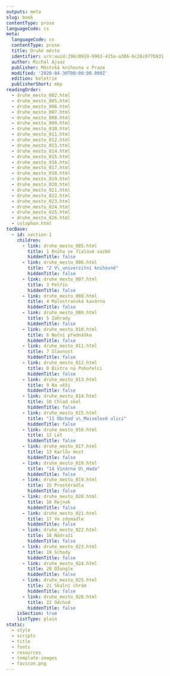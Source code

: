 ```yaml
---
outputs: meta
slug: book
contentType: prose
languageCode: cs
meta:
  languageCode: cs
  contentType: prose
  title: Druhé město
  identifier: urn:uuid:296c0919-9963-415a-a386-6c26c077b931
  author: Michal Ajvaz
  publisher: Městská knihovna v Praze
  modified: '2020-04-30T00:00:00.000Z'
  edition: beletrie
  publisherShort: mkp
readingOrder:
  - druhe_mesto_002.html
  - druhe_mesto_005.html
  - druhe_mesto_006.html
  - druhe_mesto_007.html
  - druhe_mesto_008.html
  - druhe_mesto_009.html
  - druhe_mesto_010.html
  - druhe_mesto_011.html
  - druhe_mesto_012.html
  - druhe_mesto_013.html
  - druhe_mesto_014.html
  - druhe_mesto_015.html
  - druhe_mesto_016.html
  - druhe_mesto_017.html
  - druhe_mesto_018.html
  - druhe_mesto_019.html
  - druhe_mesto_020.html
  - druhe_mesto_021.html
  - druhe_mesto_022.html
  - druhe_mesto_023.html
  - druhe_mesto_024.html
  - druhe_mesto_025.html
  - druhe_mesto_026.html
  - colophon.html
tocBase:
  - id: section-1
    children:
      - link: druhe_mesto_005.html
        title: 1 Kniha ve fialové vazbě
        hiddenTitle: false
      - link: druhe_mesto_006.html
        title: "2 V\_univerzitní knihovně"
        hiddenTitle: false
      - link: druhe_mesto_007.html
        title: 3 Petřín
        hiddenTitle: false
      - link: druhe_mesto_008.html
        title: 4 Malostranská kavárna
        hiddenTitle: false
      - link: druhe_mesto_009.html
        title: 5 Zahrady
        hiddenTitle: false
      - link: druhe_mesto_010.html
        title: 6 Noční přednáška
        hiddenTitle: false
      - link: druhe_mesto_011.html
        title: 7 Slavnost
        hiddenTitle: false
      - link: druhe_mesto_012.html
        title: 8 Bistro na Pohořelci
        hiddenTitle: false
      - link: druhe_mesto_013.html
        title: 9 Na věži
        hiddenTitle: false
      - link: druhe_mesto_014.html
        title: 10 Chlad skel
        hiddenTitle: false
      - link: druhe_mesto_015.html
        title: "11 Obchod v\_Maiselově ulici"
        hiddenTitle: false
      - link: druhe_mesto_016.html
        title: 12 Let
        hiddenTitle: false
      - link: druhe_mesto_017.html
        title: 13 Karlův most
        hiddenTitle: false
      - link: druhe_mesto_018.html
        title: "14 Vinárna U\_Hada"
        hiddenTitle: false
      - link: druhe_mesto_019.html
        title: 15 Prostěradla
        hiddenTitle: false
      - link: druhe_mesto_020.html
        title: 16 Rejnok
        hiddenTitle: false
      - link: druhe_mesto_021.html
        title: 17 Ve zdymadle
        hiddenTitle: false
      - link: druhe_mesto_022.html
        title: 18 Nádraží
        hiddenTitle: false
      - link: druhe_mesto_023.html
        title: 19 Schody
        hiddenTitle: false
      - link: druhe_mesto_024.html
        title: 20 Džungle
        hiddenTitle: false
      - link: druhe_mesto_025.html
        title: 21 Skalní chrám
        hiddenTitle: false
      - link: druhe_mesto_026.html
        title: 22 Odchod
        hiddenTitle: false
    isSection: true
    listType: plain
static:
  - style
  - scripts
  - title
  - fonts
  - resources
  - template-images
  - favicon.png
---
```

